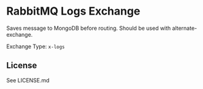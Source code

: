 # RabbitMQ Logs Exchange

Saves message to MongoDB before routing. Should be used with alternate-exchange.

Exchange Type: `x-logs`

## License

See LICENSE.md

